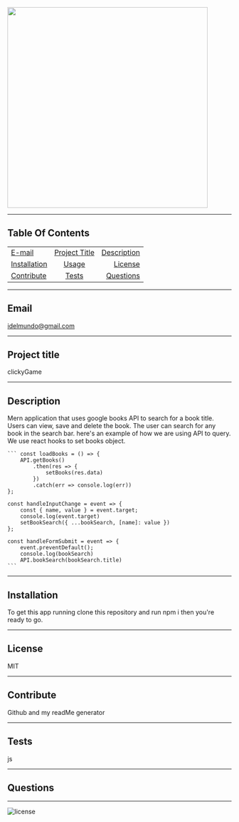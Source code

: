 
   
  <p>
  <img src="https://media.giphy.com/media/h4ULnZjUYtkEw3u903/giphy.gif"width="450"/></p>
  <hr>
  
  ## Table Of Contents
  |   |       | |
| ------------- |:-------------:| -----:|
| [E-mail](#email)| [Project Title](#Project-title)| [Description](#description)|
| [Installation](#installation)| [Usage](#usage)| [License](#license)|
| [Contribute](#contribute)| [Tests](#tests)| [Questions](#questions)|
  <hr>

  ## Email 
  idelmundo@gmail.com
  <hr>
      
  ## Project title 
  clickyGame
  <hr>

  ## Description 
 Mern application that uses google books API to search for a book title. Users can view, save and delete the book. The user can search for any book in the search bar. 
here's an example of how we are using API to query. We use react hooks to set books object.  

    ``` const loadBooks = () => {
        API.getBooks()
            .then(res => {
                setBooks(res.data)
            })
            .catch(err => console.log(err))
    };

    const handleInputChange = event => {
        const { name, value } = event.target;
        console.log(event.target)
        setBookSearch({ ...bookSearch, [name]: value })
    };

    const handleFormSubmit = event => {
        event.preventDefault();
        console.log(bookSearch)
        API.bookSearch(bookSearch.title) 
    ```

  <hr>

  ## Installation 
  To get this app running clone this repository and run npm i then you're ready to go.
  <hr>


  ## License 
  MIT
  <hr>

  ## Contribute
  Github and my readMe generator 
  <hr>

  ## Tests 
  js
  <hr>

  ## Questions 
  
  <hr>

  ![license](https://img.shields.io/badge/license-MIT-orange.svg)
        
